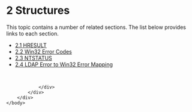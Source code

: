<html dir="LTR" xmlns:mshelp="http://msdn.microsoft.com/mshelp" xmlns:ddue="http://ddue.schemas.microsoft.com/authoring/2003/5" xmlns:xlink="http://www.w3.org/1999/xlink" xmlns:tool="http://www.microsoft.com/tooltip">
    <head>
        <meta http-equiv="Content-Type" content="text/html; CHARSET=utf-8"></meta>
        <meta name="save" content="history"></meta>
        <title>2 Structures</title>
        <xml>
            <mshelp:toctitle title="2 Structures"></mshelp:toctitle>
            <mshelp:rltitle title="[MS-ERREF]: Structures"></mshelp:rltitle>
            <mshelp:keyword index="A" term="32cce05d-3a39-4c7e-8f66-5e788e1107cf"></mshelp:keyword>
            <mshelp:attr name="DCSext.ContentType" value="open specification"></mshelp:attr>
            <mshelp:attr name="AssetID" value="32cce05d-3a39-4c7e-8f66-5e788e1107cf"></mshelp:attr>
            <mshelp:attr name="TopicType" value="kbRef"></mshelp:attr>
            <mshelp:attr name="DCSext.Title" value="[MS-ERREF]: Structures" />
        </xml>
    </head>
    <body>
        <div id="header">
            <h1 class="heading">2 Structures</h1>
        </div>
        <div id="mainSection">
            <div id="mainBody">
                <div id="allHistory" class="saveHistory"></div>
                <div id="sectionSection0" class="section" name="collapseableSection">
                    <p>This topic contains a number of related sections. The list below provides links to each section.<br /></p><ul><li><span><a href="0642cb2f-2075-4469-918c-4441e69c548a.md">2.1 HRESULT</a></span></li><li><span><a href="18d8fbe8-a967-4f1c-ae50-99ca8e491d2d.md">2.2 Win32 Error Codes</a></span></li><li><span><a href="87fba13e-bf06-450e-83b1-9241dc81e781.md">2.3 NTSTATUS</a></span></li><li><span><a href="a465ae57-5f89-4539-88b3-90cf37a5ae06.md">2.4 LDAP Error to Win32 Error Mapping</a></span></li></ul><p><br /></p>


                </div>
            </div>
        </div>
    </body>
</html>